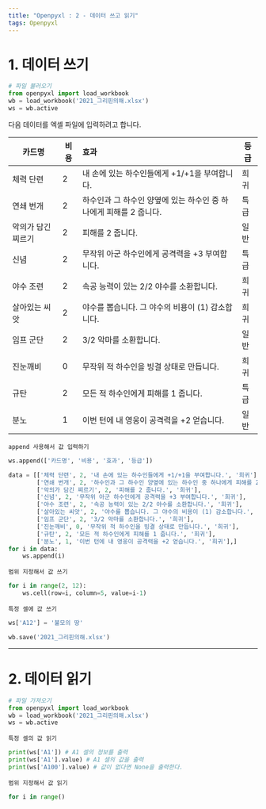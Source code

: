 ```yaml
---
title: "Openpyxl : 2 - 데이터 쓰고 읽기"
tags: Openpyxl
---
```






# 1. 데이터 쓰기

```python
# 파일 불러오기
from openpyxl import load_workbook
wb = load_workbook('2021_그리핀의해.xlsx')
ws = wb.active
```



다음 데이터를 엑셀 파일에 입력하려고 합니다.

| 카드명             | 비용 | 효과                                                         | 등급 |
| ------------------ | ---- | :----------------------------------------------------------- | ---- |
| 체력 단련          | 2    | 내 손에 있는 하수인들에게 +1/+1을 부여합니다.                | 희귀 |
| 연쇄 번개          | 2    | 하수인과 그 하수인 양옆에 있는 하수인 중 하나에게 피해를 2 줍니다. | 특급 |
| 악의가 담긴 찌르기 | 2    | 피해를 2 줍니다.                                             | 일반 |
| 신념               | 2    | 무작위 아군 하수인에게 공격력을 +3 부여합니다.               | 특급 |
| 야수 조련          | 2    | 속공 능력이 있는 2/2 야수를 소환합니다.                      | 희귀 |
| 살아있는 씨앗      | 2    | 야수를 뽑습니다. 그 야수의 비용이 (1) 감소합니다.            | 희귀 |
| 임프 군단          | 2    | 3/2 악마를 소환합니다.                                       | 일반 |
| 진눈깨비           | 0    | 무작위 적 하수인을 빙결 상태로 만듭니다.                     | 희귀 |
| 규탄               | 2    | 모든 적 하수인에게 피해를 1 줍니다.                          | 특급 |
| 분노               | 1    | 이번 턴에 내 영웅이 공격력을 +2 얻습니다.                    | 일반 |



`append 사용해서 값 입력하기`

```python
ws.append(['카드명', '비용', '효과', '등급'])
```

```python
data = [['체력 단련', 2, '내 손에 있는 하수인들에게 +1/+1을 부여합니다.', '희귀'],
        ['연쇄 번개', 2, '하수인과 그 하수인 양옆에 있는 하수인 중 하나에게 피해를 2 줍니다.', '희귀'],
        ['악의가 담긴 찌르기', 2, '피해를 2 줍니다.', '희귀'],
        ['신념', 2, '무작위 아군 하수인에게 공격력을 +3 부여합니다.', '희귀'],
        ['야수 조련', 2, '속공 능력이 있는 2/2 야수를 소환합니다.', '희귀'],
        ['살아있는 씨앗', 2, '야수를 뽑습니다. 그 야수의 비용이 (1) 감소합니다.', '희귀'],
        ['임프 군단', 2, '3/2 악마를 소환합니다.', '희귀'],
        ['진눈깨비', 0, '무작위 적 하수인을 빙결 상태로 만듭니다.', '희귀'],
        ['규탄', 2, '모든 적 하수인에게 피해를 1 줍니다.', '희귀'],
        ['분노', 1, '이번 턴에 내 영웅이 공격력을 +2 얻습니다.', '희귀'],]
for i in data:
    ws.append(i)
```



`범위 지정해서 값 쓰기`

```python
for i in range(2, 12):
    ws.cell(row=i, column=5, value=i-1)
```



`특정 셀에 값 쓰기`

```python
ws['A12'] = '불모의 땅'
```



```python
wb.save('2021_그리핀의해.xlsx')
```



---



# 2. 데이터 읽기

```python
# 파일 가져오기
from openpyxl import load_workbook
wb = load_workbook('2021_그리핀의해.xlsx')
ws = wb.active
```



`특정 셀의 값 읽기`

```python
print(ws['A1']) # A1 셀의 정보를 출력
print(ws['A1'].value) # A1 셀의 값을 출력
print(ws['A100'].value) # 값이 없다면 None을 출력한다.
```



`범위 지정해서 값 읽기`

```python
for i in range()
```

